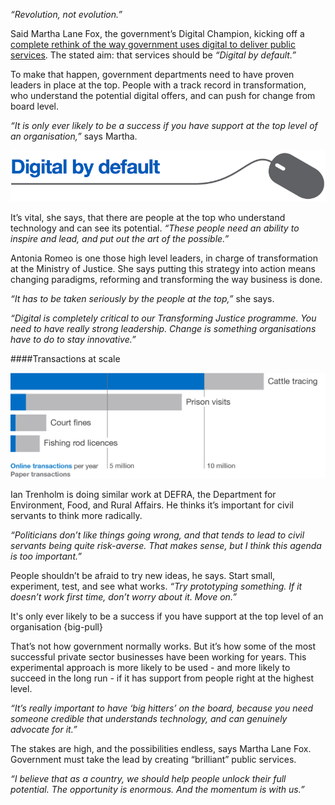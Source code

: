 *“Revolution, not evolution.”*

Said Martha Lane Fox, the government’s Digital Champion, kicking off a [complete rethink of the way government uses digital to deliver public services](http://www.cabinetoffice.gov.uk/resource-library/directgov-2010-and-beyond-revolution-not-evolution). The stated aim: that services should be *“Digital by default.”*

To make that happen, government departments need to have proven leaders in place at the top. People with a track record in transformation, who understand the potential digital offers, and can push for change from board level.

*“It is only ever likely to be a success if you have support at the top level of an organisation,”* says Martha.

![Digital by default](/assets/images/strategy/case-studies/active-leadership/digital-by-default.png)

It’s vital, she says, that there are people at the top who understand technology and can see its potential. *“These people need an ability to inspire and lead, and put out the art of the possible.”*

Antonia Romeo is one those high level leaders, in charge of transformation at the Ministry of Justice. She says putting this strategy into action means changing paradigms, reforming and transforming the way business is done.

*“It has to be taken seriously by the people at the top,”* she says. 

*“Digital is completely critical to our Transforming Justice programme. You need to have really strong leadership. Change is something organisations have to do to stay innovative.”*

####Transactions at scale

![Chart showing annual paper and online transactions for four government services](/assets/images/strategy/case-studies/active-leadership/Active-Leadership--Transactions-at-Scale-ret.png)


Ian Trenholm is doing similar work at DEFRA, the Department for Environment, Food, and Rural Affairs. He thinks it’s important for civil servants to think more radically. 

*“Politicians don’t like things going wrong, and that tends to lead to civil servants being quite risk-averse. That makes sense, but I think this agenda is too important.”*

People shouldn’t be afraid to try new ideas, he says. Start small, experiment, test, and see what works. *“Try prototyping something. If it doesn’t work first time, don’t worry about it. Move on.”*

It's only ever likely to be a success if you have support at the top level of an organisation
{big-pull}

That’s not how government normally works. But it’s how some of the most successful private sector businesses have been working for years. This experimental approach is more likely to be used - and more likely to succeed in the long run - if it has support from people right at the highest level. 

*“It’s really important to have ‘big hitters’  on the board, because you need someone credible that understands technology, and can genuinely advocate for it.”*

The stakes are high, and the possibilities endless, says Martha Lane Fox. Government must take the lead by creating “brilliant” public services.

*“I believe that as a country, we should help people unlock their full potential. The opportunity is enormous. And the momentum is with us.”*





